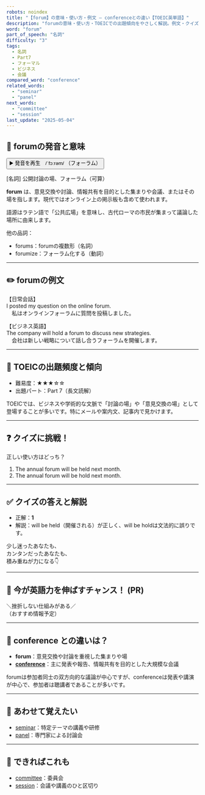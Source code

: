 ```yaml
---
robots: noindex
title: "【forum】の意味・使い方・例文 ― conferenceとの違い【TOEIC英単語】"
description: "forumの意味・使い方・TOEICでの出題傾向をやさしく解説。例文・クイズ付きでconferenceとの違いもわかりやすく学べます。"
word: "forum"
part_of_speech: "名詞"
difficulty: "3"
tags:
  - 名詞
  - Part7
  - フォーマル
  - ビジネス
  - 会議
compared_word: "conference"
related_words:
  - "seminar"
  - "panel"
next_words:
  - "committee"
  - "session"
last_update: "2025-05-04"
---
```


## 🔰 forumの発音と意味

<button class="play-audio" onclick="playTTS('forum')">
  <span class="play-audio-main">
    ▶️ 発音を再生　/ˈfɔːrəm/
  </span>
  <span class="play-audio-sub">
    （フォーラム）
  </span>
</button>

[名詞] 公開討論の場、フォーラム（可算）

**forum** は、意見交換や討論、情報共有を目的とした集まりや会議、またはその場を指します。現代ではオンライン上の掲示板も含めて使われます。

語源はラテン語で「公共広場」を意味し、古代ローマの市民が集まって議論した場所に由来します。

他の品詞：  
- forums：forumの複数形（名詞）
- forumize：フォーラム化する（動詞）

---

## ✏️ forumの例文

【日常会話】  
I posted my question on the online forum.  
　私はオンラインフォーラムに質問を投稿しました。

【ビジネス英語】  
The company will hold a forum to discuss new strategies.  
　会社は新しい戦略について話し合うフォーラムを開催します。

---

## 🎯 TOEICの出題頻度と傾向

- 難易度：★★★☆☆
- 出題パート：Part 7（長文読解）

TOEICでは、ビジネスや学術的な文脈で「討論の場」や「意見交換の場」として登場することが多いです。特にメールや案内文、記事内で見かけます。

---

## ❓ クイズに挑戦！

正しい使い方はどっち？

1. The annual forum will be held next month.  
2. The annual forum will be hold next month.

---

## ✅ クイズの答えと解説

- 正解：**1**
- 解説：will be held（開催される）が正しく、will be holdは文法的に誤りです。

少し迷ったあなたも、  
カンタンだったあなたも、  
積み重ねが力になる👇️

---

## 🚀 今が英語力を伸ばすチャンス！ (PR)

<div class="info-center">
＼挫折しない仕組みがある／<br>  
（おすすめ情報予定）
</div>

---

## 🤔  conference との違いは？

- **forum**：意見交換や討論を重視した集まりや場
- **[conference](/word/conference)**：主に発表や報告、情報共有を目的とした大規模な会議

forumは参加者同士の双方向的な議論が中心ですが、conferenceは発表や講演が中心で、参加者は聴講者であることが多いです。

---

## 🧩 あわせて覚えたい

- [seminar](/word/seminar)：特定テーマの講義や研修
- [panel](/word/panel)：専門家による討論会

---

## 📖 できればこれも

- [committee](/word/committee)：委員会
- [session](/word/session)：会議や講義のひと区切り

<!-- cvid: aid47_bid35 -->
